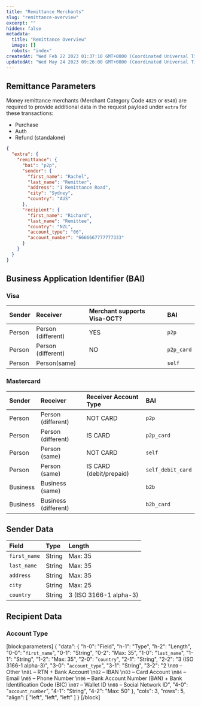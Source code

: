 ```yaml
---
title: "Remittance Merchants"
slug: "remittance-overview"
excerpt: ""
hidden: false
metadata: 
  title: "Remittance Overview"
  image: []
  robots: "index"
createdAt: "Wed Feb 22 2023 01:37:10 GMT+0000 (Coordinated Universal Time)"
updatedAt: "Wed May 24 2023 09:26:00 GMT+0000 (Coordinated Universal Time)"
---
```

## Remittance Parameters

Money remittance merchants (Merchant Category Code `4829` or `6540`) are required to provide additional data in the request payload under `extra` for these transactions:

- Purchase
- Auth
- Refund (standalone)

```json
{
  "extra": {
    "remittance": {
      "bai": "p2p",
      "sender": {
        "first_name": "Rachel",
        "last_name": "Remitter",
        "address": "1 Remittance Road",
        "city": "Sydney",
        "country": "AUS"
      },
      "recipient": {
        "first_name": "Richard",
        "last_name": "Remittee",
        "country": "NZL",
        "account_type": "06",
        "account_number": "6666667777777333"
      }
    }
  }
}
```

## Business Application Identifier (BAI)

### Visa

| Sender | Receiver           | Merchant supports Visa-OCT? | BAI        |
| :----- | :----------------- | :-------------------------- | :--------- |
| Person | Person (different) | YES                         | `p2p`      |
| Person | Person (different) | NO                          | `p2p_card` |
| Person | Person(same)       |                             | `self`     |

### Mastercard

| Sender   | Receiver             | Receiver Account Type   | BAI               |
| :------- | :------------------- | :---------------------- | :---------------- |
| Person   | Person (different)   | NOT CARD                | `p2p`             |
| Person   | Person (different)   | IS CARD                 | `p2p_card`        |
| Person   | Person (same)        | NOT CARD                | `self`            |
| Person   | Person (same)        | IS CARD (debit/prepaid) | `self_debit_card` |
| Business | Business (same)      |                         | `b2b`             |
| Business | Business (different) |                         | `b2b_card`        |

## Sender Data

| Field        | Type   | Length                 |
| :----------- | :----- | :--------------------- |
| `first_name` | String | Max: 35                |
| `last_name`  | String | Max: 35                |
| `address`    | String | Max: 35                |
| `city`       | String | Max: 25                |
| `country`    | String | 3 (ISO 3166-1 alpha-3) |

## Recipient Data

### Account Type

[block:parameters]
{
  "data": {
    "h-0": "Field",
    "h-1": "Type",
    "h-2": "Length",
    "0-0": "`first_name`",
    "0-1": "String",
    "0-2": "Max: 35",
    "1-0": "`last_name`",
    "1-1": "String",
    "1-2": "Max: 35",
    "2-0": "`country`",
    "2-1": "String",
    "2-2": "3 (ISO 3166-1 alpha-3)",
    "3-0": "`account_type`",
    "3-1": "String",
    "3-2": "2  \n`00` – Other  \n`01` – RTN + Bank Account  \n`02` – IBAN  \n`03` – Card Account  \n`04` – Email  \n`05` – Phone Number  \n`06` – Bank Account Number (BAN) + Bank Identification Code (BIC)  \n`07` – Wallet ID  \n`08` – Social Network ID",
    "4-0": "`account_number`",
    "4-1": "String",
    "4-2": "Max: 50"
  },
  "cols": 3,
  "rows": 5,
  "align": [
    "left",
    "left",
    "left"
  ]
}
[/block]
